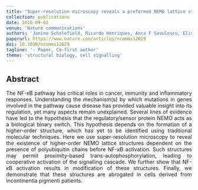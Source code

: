 ```yaml
---
title: "Super-resolution microscopy reveals a preformed NEMO lattice structure that is collapsed in incontinentia pigmenti"
collection: publications
date: 2016-09-02
venue: 'Nature communications'
authors: 'Janine Scholefield, Ricardo Henriques, Anca F Savulescu, Elisabeth Fontan, Alix Boucharlat, Emmanuel Laplantine, Asma Smahi, Alain Israël, Fabrice Agou, Musa M Mhlanga'
paperurl: https://www.nature.com/articles/ncomms12629
doi: 10.1038/ncomms12629
tagline: '- Paper, Co-first author'
theme: 'structural biology, cell signalling'
---
```


<h2> Abstract </h2>
<p align= "justify">
The NF-κB pathway has critical roles in cancer, immunity and inflammatory responses. Understanding the mechanism(s) by which mutations in genes involved in the pathway cause disease has provided valuable insight into its regulation, yet many aspects remain unexplained. Several lines of evidence have led to the hypothesis that the regulatory/sensor protein NEMO acts as a biological binary switch. This hypothesis depends on the formation of a higher-order structure, which has yet to be identified using traditional molecular techniques. Here we use super-resolution microscopy to reveal the existence of higher-order NEMO lattice structures dependent on the presence of polyubiquitin chains before NF-κB activation. Such structures may permit proximity-based trans-autophosphorylation, leading to cooperative activation of the signalling cascade. We further show that NF-κB activation results in modification of these structures. Finally, we demonstrate that these structures are abrogated in cells derived from incontinentia pigmenti patients.
